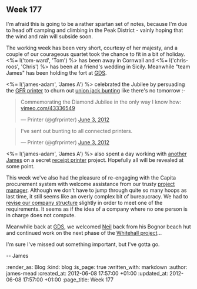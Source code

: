 Week 177
--------

I'm afraid this is going to be a rather spartan set of notes, because I'm due to head off camping and climbing in the Peak District - vainly hoping that the wind and rain will subside soon.

The working week has been very short, courtesy of her majesty, and a couple of our courageous quartet took the chance to fit in a bit of holiday. <%= l('tom-ward', 'Tom') %> has been away in Cornwall and <%= l('chris-roos', 'Chris') %> has been at a friend's wedding in Sicily. Meanwhile "team James" has been holding the fort at [GDS][].

<%= l('james-adam', 'James A') %> celebrated the Jubilee by persuading the [GFR printer](https://twitter.com/#!/gfrprinter) to churn out [union jack bunting](http://public.lazyatom.com/printer/bunting.html) like there's no tomorrow :-

<blockquote class="twitter-tweet tw-align-center"><p>Commemorating the Diamond Jubilee in the only way I know how: <a href="https://t.co/OCXuqYOd" title="https://vimeo.com/43336549">vimeo.com/43336549</a></p>&mdash; Printer (@gfrprinter) <a href="https://twitter.com/gfrprinter/status/209259509728817152" data-datetime="2012-06-03T12:25:29+00:00">June 3, 2012</a></blockquote>
<script src="//platform.twitter.com/widgets.js" charset="utf-8"></script>

<blockquote class="twitter-tweet tw-align-center"><p>I've sent out bunting to all connected printers.</p>&mdash; Printer (@gfrprinter) <a href="https://twitter.com/gfrprinter/status/209259924151218176" data-datetime="2012-06-03T12:27:08+00:00">June 3, 2012</a></blockquote>
<script src="//platform.twitter.com/widgets.js" charset="utf-8"></script>

<%= l('james-adam', 'James A') %> also spent a day working with [another James](https://twitter.com/#!/jamesweiner) on a secret [receipt printer](https://github.com/freerange/printer) project. Hopefully all will be revealed at some point.

This week we've also had the pleasure of re-engaging with the Capita procurement system with welcome assistance from our trusty [project manager](https://twitter.com/#!/yahoo_pete). Although we don't have to jump through quite so many hoops as last time, it still seems like an overly complex bit of bureaucracy. We had to [revise our company structure](https://twitter.com/lazyatom/status/210705345503440897) slightly in order to meet one of the requirements. It seems as if the idea of a company where no one person is in charge does not compute.

Meanwhile back at [GDS][], we welcomed [Neil](https://twitter.com/#!/neillyneil) back from his Bognor beach hut and continued work on the next phase of the [Whitehall project](https://www.pivotaltracker.com/projects/367813)...

I'm sure I've missed out something important, but I've gotta go.

-- James

[GDS]: http://digital.cabinetoffice.gov.uk

:render_as: Blog
:kind: blog
:is_page: true
:written_with: markdown
:author: james-mead
:created_at: 2012-06-08 17:57:00 +01:00
:updated_at: 2012-06-08 17:57:00 +01:00
:page_title: Week 177
